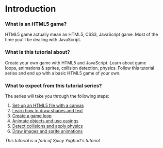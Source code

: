# Introduction

### What is an HTML5 game?

HTML5 game actually mean an HTML5, CSS3, JavaScript game. Most of the time you'll be dealing with JavaScript.

### What is this tutorial about?

Create your own game with HTML5 and JavaScript. Learn about game loops, animations & sprites, collision detection, physics. Follow this tutorial series and end up with a basic HTML5 game of your own.

### What to expect from this tutorial series?

The series will take you through the following steps:
1. [Set-up an HTML5 file with a canvas](./1.canvas-setup.md)
2. [Learn how to draw shapes and text](./2.shapes-paths-text.md)
3. [Create a game loop](./3.game-loop.md)
4. [Animate objects and use easings](./4.canvas-animation.md)
5. [Detect collisions and apply physics](./5.physics.md)
6. [Draw images and sprite animations](./6.animation.md)

_This tutorial is a fork of Spicy Yoghurt's tutorial_
